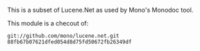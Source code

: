 This is a subset of Lucene.Net as used by Mono's Monodoc tool.

This module is a checout of:

	git://github.com/mono/lucene.net.git
	88fb67b07621dfed054d8d75fd50672fb26349df
